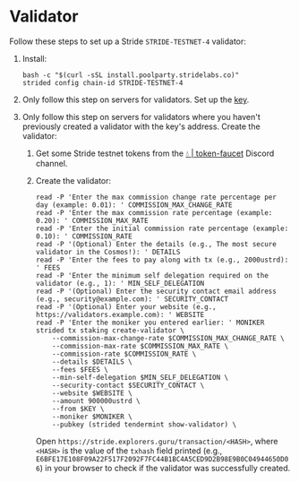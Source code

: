 # Validator

Follow these steps to set up a Stride `STRIDE-TESTNET-4` validator:
1. Install:

    ```shell
    bash -c "$(curl -sSL install.poolparty.stridelabs.co)"
    strided config chain-id STRIDE-TESTNET-4
    ```
2. Only follow this step on servers for validators. Set up the [key](../../../key.md).
3. Only follow this step on servers for validators where you haven't previously created a validator with the key's address. Create the validator:
    1. Get some Stride testnet tokens from the [💧 | token-faucet](https://discord.com/channels/988945059783278602/992572020535599244) Discord channel.
    2. Create the validator:

        ```shell
        read -P 'Enter the max commission change rate percentage per day (example: 0.01): ' COMMISSION_MAX_CHANGE_RATE
        read -P 'Enter the max commission rate percentage (example: 0.20): ' COMMISSION_MAX_RATE
        read -P 'Enter the initial commission rate percentage (example: 0.10): ' COMMISSION_RATE
        read -P '(Optional) Enter the details (e.g., The most secure validator in the Cosmos!): ' DETAILS
        read -P 'Enter the fees to pay along with tx (e.g., 2000ustrd): ' FEES
        read -P 'Enter the minimum self delegation required on the validator (e.g., 1): ' MIN_SELF_DELEGATION
        read -P '(Optional) Enter the security contact email address (e.g., security@example.com): ' SECURITY_CONTACT
        read -P '(Optional) Enter your website (e.g., https://validators.example.com): ' WEBSITE
        read -P 'Enter the moniker you entered earlier: ' MONIKER
        strided tx staking create-validator \
            --commission-max-change-rate $COMMISSION_MAX_CHANGE_RATE \
            --commission-max-rate $COMMISSION_MAX_RATE \
            --commission-rate $COMMISSION_RATE \
            --details $DETAILS \
            --fees $FEES \
            --min-self-delegation $MIN_SELF_DELEGATION \
            --security-contact $SECURITY_CONTACT \
            --website $WEBSITE \
            --amount 900000ustrd \
            --from $KEY \
            --moniker $MONIKER \
            --pubkey (strided tendermint show-validator) \
        ```

       Open `https://stride.explorers.guru/transaction/<HASH>`, where `<HASH>` is the value of the `txhash` field printed (e.g., `E6BFE17E108F09A22F517F2092F7FC44B1BC4A5CED9D2B98E9B0C04944650D06`) in your browser to check if the validator was successfully created.

